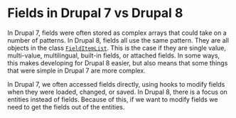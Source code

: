 # Fields in Drupal 7 vs Drupal 8 

In Drupal 7, fields were often stored as complex arrays that could take on a number of patterns. In Drupal 8, fields all use the same pattern. They are all objects in the class [`FieldItemList`](https://api.drupal.org/api/drupal/core%21lib%21Drupal%21Core%21Field%21FieldItemList.php/class/FieldItemList/8). This is the case if they are single value, multi-value, multilingual, built-in fields, or attached fields. In some ways, this makes developing for Drupal 8 easier, but also means that some things that were simple in Drupal 7 are more complex.

In Drupal 7, we often accessed fields directly, using hooks to modify fields when they were loaded, changed, or saved. In Drupal 8, there is a focus on entities instead of fields. Because of this, if we want to modify fields we need to get the fields out of the entities.

